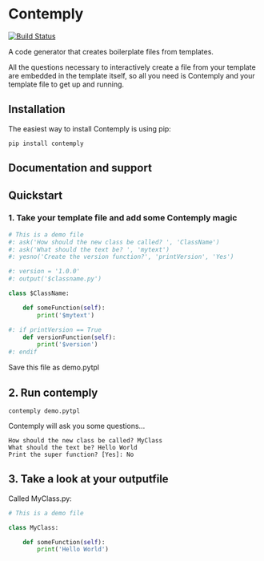 # Contemply

[![Build Status](https://travis-ci.org/smertiens/contemply.svg?branch=master)](https://travis-ci.org/smertiens/contemply)


A code generator that creates boilerplate files from templates.

All the questions necessary to interactively create a file from your template are embedded in the template itself,
so all you need is Contemply and your template file to get up and running.

## Installation

The easiest way to install Contemply is using pip:

````
pip install contemply
````

## Documentation and support



## Quickstart

### 1. Take your template file and add some Contemply magic

````python
# This is a demo file
#: ask('How should the new class be called? ', 'ClassName')
#: ask('What should the text be? ', 'mytext')
#: yesno('Create the version function?', 'printVersion', 'Yes')

#: version = '1.0.0'
#: output('$classname.py')

class $ClassName:

    def someFunction(self):
        print('$mytext')

#: if printVersion == True
    def versionFunction(self):
        print('$version')
#: endif
````

Save this file as demo.pytpl

## 2. Run contemply

```
contemply demo.pytpl
```

Contemply will ask you some questions...


```
How should the new class be called? MyClass
What should the text be? Hello World
Print the super function? [Yes]: No
```

## 3. Take a look at your outputfile

Called MyClass.py:

````python
# This is a demo file

class MyClass:

    def someFunction(self):
        print('Hello World')
````

